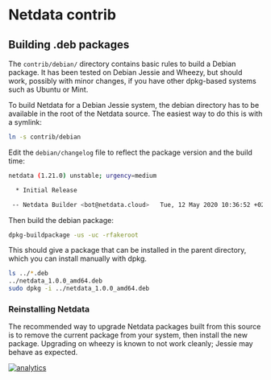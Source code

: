 <!--
---
title: "Netdata contrib"
custom_edit_url: https://github.com/netdata/netdata/edit/master/contrib/README.md
---
-->

# Netdata contrib

## Building .deb packages

The `contrib/debian/` directory contains basic rules to build a
Debian package.  It has been tested on Debian Jessie and Wheezy,
but should work, possibly with minor changes, if you have other
dpkg-based systems such as Ubuntu or Mint.

To build Netdata for a Debian Jessie system, the debian directory
has to be available in the root of the Netdata source. The easiest
way to do this is with a symlink:

```sh
ln -s contrib/debian
```

Edit the `debian/changelog` file to reflect the package version and
the build time:

```sh
netdata (1.21.0) unstable; urgency=medium

  * Initial Release

 -- Netdata Builder <bot@netdata.cloud>   Tue, 12 May 2020 10:36:52 +0200
```

Then build the debian package:

```sh
dpkg-buildpackage -us -uc -rfakeroot
```

This should give a package that can be installed in the parent
directory, which you can install manually with dpkg.

```sh
ls ../*.deb
../netdata_1.0.0_amd64.deb
sudo dpkg -i ../netdata_1.0.0_amd64.deb
```

### Reinstalling Netdata

The recommended way to upgrade Netdata packages built from this
source is to remove the current package from your system, then
install the new package. Upgrading on wheezy is known to not
work cleanly; Jessie may behave as expected.

[![analytics](https://www.google-analytics.com/collect?v=1&aip=1&t=pageview&_s=1&ds=github&dr=https%3A%2F%2Fgithub.com%2Fnetdata%2Fnetdata&dl=https%3A%2F%2Fmy-netdata.io%2Fgithub%2Fcontrib%2FREADME&_u=MAC~&cid=5792dfd7-8dc4-476b-af31-da2fdb9f93d2&tid=UA-64295674-3)](<>)
